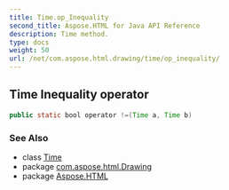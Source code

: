 ```yaml
---
title: Time.op_Inequality
second_title: Aspose.HTML for Java API Reference
description: Time method. 
type: docs
weight: 50
url: /net/com.aspose.html.drawing/time/op_inequality/
---
```

## Time Inequality operator

```java
public static bool operator !=(Time a, Time b)
```

### See Also

* class [Time](../)
* package [com.aspose.html.Drawing](../../time/)
* package [Aspose.HTML](../../../)
